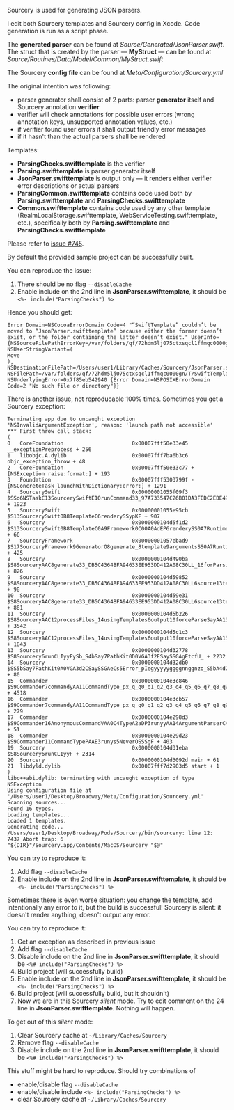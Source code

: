 Sourcery is used for generating JSON parsers.

I edit both Sourcery templates and Sourcery config in Xcode.
Code generation is run as a script phase.

The **generated parser** can be found at  _Source/Generated/JsonParser.swift_.
The struct that is created by the parser — **MyStruct** — can be found at _Source/Routines/Data/Model/Common/MyStruct.swift_

The Sourcery **config file** can be found at _Meta/Configuration/Sourcery.yml_

The original intention was following:
- parser generator shall consist of 2 parts: parser **generator** itself and Sourcery annotation **verifier**
- verifier will check annotations for possible user errors (wrong annotation keys, unsupported annotation values, etc.)
- if verifier found user errors it shall output friendly error messages
- if it hasn't than the actual parsers shall be rendered

Templates:
- **ParsingChecks.swifttemplate** is the verifier
- **Parsing.swifttemplate** is parser generator itself
- **JsonParser.swifttemplate** is output only — it renders either verifier error descriptions or actual parsers
- **ParsingCommon.swifttemplate** contains code used both by **Parsing.swifttemplate** and **ParsingChecks.swifttemplate**
- **Common.swifttemplate** contains code used by any other template (RealmLocalStorage.swifttemplate, WebServiceTesting.swifttemplate, etc.), specifically both by **Parsing.swifttemplate** and **ParsingChecks.swifttemplate**

Please refer to [issue #745](https://github.com/krzysztofzablocki/Sourcery/issues/745).

By default the provided sample project can be successfully built.

You can reproduce the issue:
1. There should be no flag ```--disableCache```
2. Enable include on the 2nd line in **JsonParser.swifttemplate**, it should be ```<%- include("ParsingChecks") %>```

Hence you should get:
```
Error Domain=NSCocoaErrorDomain Code=4 "“SwiftTemplate” couldn’t be moved to “JsonParser.swifttemplate” because either the former doesn’t exist, or the folder containing the latter doesn’t exist." UserInfo={NSSourceFilePathErrorKey=/var/folders/qf/72hdm5lj075ctxsqcl1ffmqc0000gn/T/SwiftTemplate/0.16.0/.build/debug/SwiftTemplate, NSUserStringVariant=(
Move
), NSDestinationFilePath=/Users/user1/Library/Caches/Sourcery/JsonParser.swifttemplate/JrS0iLX2W8X05B6SHP0%2FNA6kMGqbsNnvZf9s%2F9URPHE%3D, NSFilePath=/var/folders/qf/72hdm5lj075ctxsqcl1ffmqc0000gn/T/SwiftTemplate/0.16.0/.build/debug/SwiftTemplate, NSUnderlyingError=0x7f85eb542940 {Error Domain=NSPOSIXErrorDomain Code=2 "No such file or directory"}}
```

There is another issue, not reproducable 100% times.
Sometimes you get a Sourcery exception:
```
Terminating app due to uncaught exception 'NSInvalidArgumentException', reason: 'launch path not accessible'
*** First throw call stack:
(
0   CoreFoundation                      0x00007fff50e33e45 __exceptionPreprocess + 256
1   libobjc.A.dylib                     0x00007fff7ba6b3c6 objc_exception_throw + 48
2   CoreFoundation                      0x00007fff50e33c77 +[NSException raise:format:] + 193
3   Foundation                          0x00007fff5303799f -[NSConcreteTask launchWithDictionary:error:] + 1291
4   SourcerySwift                       0x00000001055f09f3 $SSo6NSTaskC13SourcerySwiftE10runCommand33_97A733547C26B01DA3FEDC2EDE49AED9LL4path9arguments11environment20currentDirectoryPathAC13ProcessResultAELLVSS_SaySSGSDyS2SG0R3Kit0R0VSgtKFZTf4xnnnd_n + 1923
5   SourcerySwift                       0x00000001055e95cb $S13SourcerySwift0B8TemplateC6renderySSypKF + 907
6   Sourcery                            0x0000000104d5f1d2 $S13SourcerySwift0B8TemplateC0A9Framework0C00A0AdEP6renderySS0A7Runtime0C7ContextCKFTW + 66
7   SourceryFramework                   0x00000001057ebad9 $S17SourceryFramework9GeneratorO8generate_8template9argumentsSS0A7Runtime5TypesC_AA8Template_pSDySSSo8NSObjectCGtKFZ + 425
8   Sourcery                            0x0000000104d490ba $S8SourceryAAC8generate33_DB5C4364BFA94633EE953DD412A08C30LL_16forParsingResult10outputPathSS0A9Framework8Template_p_0A7Runtime5TypesC5types_SaySS4file_SDySSSo8_NSRangeVG6rangesSDyS2SG12indentationstG12inlineRangest0N3Kit0N0VtKF + 826
9   Sourcery                            0x0000000104d59852 $S8SourceryAAC8generate33_DB5C4364BFA94633EE953DD412A08C30LL6source13templatePaths6output13parsingResultyAA6SourceO_AA0L0VAA6OutputV0A7Runtime5TypesC5types_SaySS4file_SDySSSo8_NSRangeVG6rangesSDyS2SG12indentationstG12inlineRangesttKFy0A9Framework8Template_pKXEfU_Tf4nnxn_n + 98
10  Sourcery                            0x0000000104d59e31 $S8SourceryAAC8generate33_DB5C4364BFA94633EE953DD412A08C30LL6source13templatePaths6output13parsingResultyAA6SourceO_AA0L0VAA6OutputV0A7Runtime5TypesC5types_SaySS4file_SDySSSo8_NSRangeVG6rangesSDyS2SG12indentationstG12inlineRangesttKFTf4dxnnnn_n + 881
11  Sourcery                            0x0000000104d5b226 $S8SourceryAAC12processFiles_14usingTemplates6output10forceParseSayAA13FolderWatcherO5LocalCGSgAA6SourceO_AA5PathsVAA6OutputVSaySSGtKF0A7Runtime5TypesC5types_SaySS4file_SDySSSo8_NSRangeVG6rangesSDyS2SG12indentationstG12inlineRangestANKcfU1_Tf4nnnxn_n + 3542
12  Sourcery                            0x0000000104d5c1c3 $S8SourceryAAC12processFiles_14usingTemplates6output10forceParseSayAA13FolderWatcherO5LocalCGSgAA6SourceO_AA5PathsVAA6OutputVSaySSGtKFTf4nxnnn_n + 1843
13  Sourcery                            0x0000000104d32778 $S8Sourcery6runCLIyyFySb_S4bSay7PathKit0D0VGA3f2ESaySSGAgEtcfU_ + 2232
14  Sourcery                            0x0000000104d32db0 $SS5bSay7PathKit0A0VGA3d2CSaySSGAeCs5Error_pIegyyyyyggggnnggnzo_S5bA4d2c2eCsAF_pIegnnnnnnnnnnnnnnzo_TR032$S8Sourcery6runCLIyyFySb_S4bSay7A27Kit0D0VGA3f2ESaySSGAgEtcfU_Tf3nnnnnnnnnnnnnnpf_n + 80
15  Commander                           0x0000000104e3c846 $S9Commander7commandyAA11CommandType_px_q_q0_q1_q2_q3_q4_q5_q6_q7_q8_q9_q10_q11_y05ValueD0Qz_ADQy_ADQy0_ADQy1_ADQy2_ADQy3_ADQy4_ADQy5_ADQy6_ADQy7_ADQy8_ADQy9_ADQy10_ADQy11_tKctAA18ArgumentDescriptorRzAaSR_AaSR0_AaSR1_AaSR2_AaSR3_AaSR4_AaSR5_AaSR6_AaSR7_AaSR8_AaSR9_AaSR10_AaSR11_r12_lFyAA0F6ParserCKcfU_ + 4518
16  Commander                           0x0000000104e3cb57 $S9Commander7commandyAA11CommandType_px_q_q0_q1_q2_q3_q4_q5_q6_q7_q8_q9_q10_q11_y05ValueD0Qz_ADQy_ADQy0_ADQy1_ADQy2_ADQy3_ADQy4_ADQy5_ADQy6_ADQy7_ADQy8_ADQy9_ADQy10_ADQy11_tKctAA18ArgumentDescriptorRzAaSR_AaSR0_AaSR1_AaSR2_AaSR3_AaSR4_AaSR5_AaSR6_AaSR7_AaSR8_AaSR9_AaSR10_AaSR11_r12_lFyAA0F6ParserCKcfU_TA + 279
17  Commander                           0x0000000104e298d3 $S9Commander16AnonymousCommandVAA0C4TypeA2aDP3runyyAA14ArgumentParserCKFTW + 51
18  Commander                           0x0000000104e29d23 $S9Commander11CommandTypePAAE3runys5NeverOSSSgF + 403
19  Sourcery                            0x0000000104d31eba $S8Sourcery6runCLIyyF + 2314
20  Sourcery                            0x0000000104d3092d main + 61
21  libdyld.dylib                       0x00007fff7d2903d5 start + 1
)
libc++abi.dylib: terminating with uncaught exception of type NSException
Using configuration file at '/Users/user1/Desktop/Broadway/Meta/Configuration/Sourcery.yml'
Scanning sources...
Found 16 types.
Loading templates...
Loaded 1 templates.
Generating code...
/Users/user1/Desktop/Broadway/Pods/Sourcery/bin/sourcery: line 12:  7437 Abort trap: 6           "${DIR}"/Sourcery.app/Contents/MacOS/Sourcery "$@"

```

You can try to reproduce it:
1. Add flag ```--disableCache```
2. Enable include on the 2nd line in **JsonParser.swifttemplate**, it should be ```<%- include("ParsingChecks") %>```

Sometimes there is even worse situation: you change the template, add intentionally any error to it, but the build is successful!
Sourcery is silent: it doesn't render anything, doesn't output any error.

You can try to reproduce it:
1. Get an exception as described in previous issue
2. Add flag ```--disableCache```
3. Disable include on the 2nd line in **JsonParser.swifttemplate**, it should be ```<%# include("ParsingChecks") %>```
4. Build project (will successfully build)
5. Enable include on the 2nd line in **JsonParser.swifttemplate**, it should be ```<%- include("ParsingChecks") %>```
6. Build project (will successfully build, but it shouldn't)
7. Now we are in this Sourcery _silent_ mode. Try to edit comment on the 24 line in **JsonParser.swifttemplate**. Nothing will happen.

To get out of this _silent_ mode:
1. Clear Sourcery cache at ```~/Library/Caches/Sourcery```
2. Remove flag ```--disableCache```
3. Disable include on the 2nd line in **JsonParser.swifttemplate**, it should be ```<%# include("ParsingChecks") %>```

This stuff might be hard to reproduce. Should try combinations of
- enable/disable flag ```--disableCache```
- enable/disable include ```<%- include("ParsingChecks") %>```
- clear Sourcery cache at ```~/Library/Caches/Sourcery```
